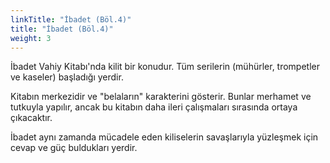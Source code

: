 ```yaml
---
linkTitle: "İbadet (Böl.4)"
title: "İbadet (Böl.4)"
weight: 3
---
```



İbadet Vahiy Kitabı'nda kilit bir konudur. Tüm serilerin (mühürler, trompetler ve kaseler) başladığı yerdir.

Kitabın merkezidir ve "belaların" karakterini gösterir. Bunlar merhamet ve tutkuyla yapılır, ancak bu kitabın daha ileri çalışmaları sırasında ortaya çıkacaktır.

İbadet aynı zamanda mücadele eden kiliselerin savaşlarıyla yüzleşmek için cevap ve güç buldukları yerdir.